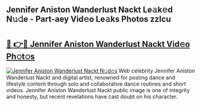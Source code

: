## Jennifer Aniston Wanderlust Nackt Le𝚊k𝚎d N𝚞𝚍e - Part-aey Vid𝚎o Le𝚊ks Photos zzIcu

# <h2><a href="http://fb84d3.evod.top/?m=Jennifer+Aniston+Wanderlust+Nackt">🔗 👉🔴 Jennifer Aniston Wanderlust Nackt Vid𝚎o Ph𝚘t𝚘s</a></h2>

[![Jennifer Aniston Wanderlust Nackt N𝚞d𝚎s](https://i.imgur.com/8V9OHl7.gif)](http://fb84d3.evod.top/?m=Jennifer+Aniston+Wanderlust+Nackt)
Web celebrity Jennifer Aniston Wanderlust Nackt and digital artist, renowned for posting dance and lifestyle content through solo and collaborative dance routines and short videos. Jennifer Aniston Wanderlust Nackt public image is one of integrity and honesty, but recent revelations have cast doubt on his character. 

